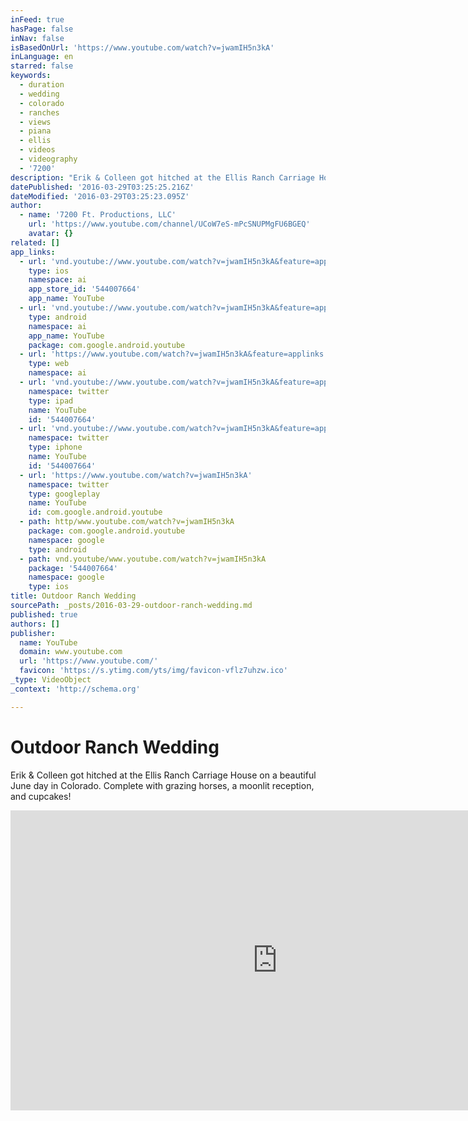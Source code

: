 ```yaml
---
inFeed: true
hasPage: false
inNav: false
isBasedOnUrl: 'https://www.youtube.com/watch?v=jwamIH5n3kA'
inLanguage: en
starred: false
keywords:
  - duration
  - wedding
  - colorado
  - ranches
  - views
  - piana
  - ellis
  - videos
  - videography
  - '7200'
description: "Erik & Colleen got hitched at the Ellis Ranch Carriage House on a beautiful June day in Colorado! Complete with grazing horses, a moonlit reception, and\_"
datePublished: '2016-03-29T03:25:25.216Z'
dateModified: '2016-03-29T03:25:23.095Z'
author:
  - name: '7200 Ft. Productions, LLC'
    url: 'https://www.youtube.com/channel/UCoW7eS-mPcSNUPMgFU6BGEQ'
    avatar: {}
related: []
app_links:
  - url: 'vnd.youtube://www.youtube.com/watch?v=jwamIH5n3kA&feature=applinks'
    type: ios
    namespace: ai
    app_store_id: '544007664'
    app_name: YouTube
  - url: 'vnd.youtube://www.youtube.com/watch?v=jwamIH5n3kA&feature=applinks'
    type: android
    namespace: ai
    app_name: YouTube
    package: com.google.android.youtube
  - url: 'https://www.youtube.com/watch?v=jwamIH5n3kA&feature=applinks'
    type: web
    namespace: ai
  - url: 'vnd.youtube://www.youtube.com/watch?v=jwamIH5n3kA&feature=applinks'
    namespace: twitter
    type: ipad
    name: YouTube
    id: '544007664'
  - url: 'vnd.youtube://www.youtube.com/watch?v=jwamIH5n3kA&feature=applinks'
    namespace: twitter
    type: iphone
    name: YouTube
    id: '544007664'
  - url: 'https://www.youtube.com/watch?v=jwamIH5n3kA'
    namespace: twitter
    type: googleplay
    name: YouTube
    id: com.google.android.youtube
  - path: http/www.youtube.com/watch?v=jwamIH5n3kA
    package: com.google.android.youtube
    namespace: google
    type: android
  - path: vnd.youtube/www.youtube.com/watch?v=jwamIH5n3kA
    package: '544007664'
    namespace: google
    type: ios
title: Outdoor Ranch Wedding
sourcePath: _posts/2016-03-29-outdoor-ranch-wedding.md
published: true
authors: []
publisher:
  name: YouTube
  domain: www.youtube.com
  url: 'https://www.youtube.com/'
  favicon: 'https://s.ytimg.com/yts/img/favicon-vflz7uhzw.ico'
_type: VideoObject
_context: 'http://schema.org'

---
```

# Outdoor Ranch Wedding

Erik & Colleen got hitched at the Ellis Ranch Carriage House on a beautiful June day in Colorado. Complete with grazing horses, a moonlit reception, and cupcakes!

<iframe src="https://cdn.embedly.com/widgets/media.html?src=https%3A%2F%2Fwww.youtube.com%2Fembed%2FjwamIH5n3kA%3Ffeature%3Doembed&amp;url=https%3A%2F%2Fwww.youtube.com%2Fwatch%3Fv%3DjwamIH5n3kA&amp;image=https%3A%2F%2Fi.ytimg.com%2Fvi%2FjwamIH5n3kA%2Fhqdefault.jpg&amp;key=b7d04c9b404c499eba89ee7072e1c4f7&amp;type=text%2Fhtml&amp;schema=youtube" width="854" height="480" scrolling="no" frameborder="0" allowfullscreen="allowfullscreen" style=""></iframe>